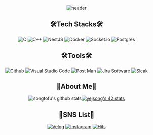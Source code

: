 
<div align="center">

![header](https://capsule-render.vercel.app/api?type=waving&color=auto&height=300&section=header&text=Welcome%20&desc=YeJin's%20Github&fontSize=50)

  ## 🛠Tech Stacks🛠



  ![C](https://img.shields.io/badge/c-A8B9CC.svg?style=for-the-badge&logo=c&logoColor=white)
  ![C++](https://img.shields.io/badge/c++-00599C.svg?style=for-the-badge&logo=C%2B%2B&logoColor=white)
  ![NestJS](https://img.shields.io/badge/NestJS-E0234E.svg?style=for-the-badge&logo=NestJS&logoColor=white)
  ![Docker](https://img.shields.io/badge/Docker-2496ED.svg?style=for-the-badge&logo=Docker&logoColor=white)
  ![Socket.io](https://img.shields.io/badge/Socket.io-010101.svg?style=for-the-badge&logo=Socket.io&logoColor=white)
  ![Postgres](https://img.shields.io/badge/postgres-%23316192.svg?style=for-the-badge&logo=postgresql&logoColor=white)


  ## 🛠Tools🛠


  ![Github](https://img.shields.io/badge/github-181717.svg?style=for-the-badge&logo=Github&logoColor=white)
  ![Visual Studio Code](https://img.shields.io/badge/visual%20Studio%20Code-007ACC.svg?style=for-the-badge&logo=visual%20Studio%20Code&logoColor=white)
  ![Post Man](https://img.shields.io/badge/Postman-FF6C37.svg?style=for-the-badge&logo=Postman&logoColor=white)
  ![Jira Software](https://img.shields.io/badge/Jira%20Software-0052CC.svg?style=for-the-badge&logo=Jira%20Software&logoColor=white) 
  ![Slcak](https://img.shields.io/badge/slack-4A154B.svg?style=for-the-badge&logo=slack&logoColor=white) 

  ## 🍒About Me🍒


  ![songtofu's github stats](https://github-readme-stats.vercel.app/api?username=songtofu&show_icons=true)[![yejsong's 42 stats](https://badge42.vercel.app/api/v2/cl4i2vn00002809mpzeizo0zq/stats?cursusId=21&coalitionId=87)](https://github.com/JaeSeoKim/badge42)



  ##  📝SNS List📝


  [![Velog](https://img.shields.io/badge/velog-20C997.svg?style=for-the-badge&logo=velog&logoColor=white&link=https://velog.io/@songtofu)](https://velog.io/@songtofu)
  [![Instagram](https://img.shields.io/badge/Instagram-E4405F.svg?style=for-the-badge&logo=Instagram&logoColor=white&link=https://www.instagram.com/yes_real__s/)](https://www.instagram.com/yes_real__s/)
  [![Hits](https://hits.seeyoufarm.com/api/count/incr/badge.svg?url=https%3A%2F%2Fgithub.com%2FSongTofu&count_bg=%23E7CBE7&title_bg=%23B6B6B6&icon=&icon_color=%23E7E7E7&title=hits&edge_flat=false)](https://hits.seeyoufarm.com)
  </div>
